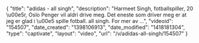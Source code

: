{
    "title": "adidas - all singh",
    "description": "Harmeet Singh, fotballspiller, 20 \u00e5r, Oslo Penger vil aldri drive meg. Det eneste som driver meg er at jeg er glad i \u00e5 spille fotball. all singh. For mer av ...",
    "videoid": "154507",
    "date_created": "1398106913",
    "date_modified": "1418181304",
    "type": "captivate",
    "layout": "video",
    "url": "\/v\/adidas-all-singh\/154507"
}